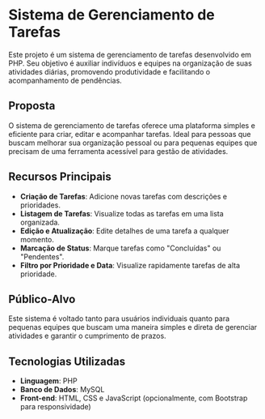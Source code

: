 # Sistema de Gerenciamento de Tarefas

Este projeto é um sistema de gerenciamento de tarefas desenvolvido em PHP. Seu objetivo é auxiliar indivíduos e equipes na organização de suas atividades diárias, promovendo produtividade e facilitando o acompanhamento de pendências.

## Proposta

O sistema de gerenciamento de tarefas oferece uma plataforma simples e eficiente para criar, editar e acompanhar tarefas. Ideal para pessoas que buscam melhorar sua organização pessoal ou para pequenas equipes que precisam de uma ferramenta acessível para gestão de atividades.

## Recursos Principais

- **Criação de Tarefas**: Adicione novas tarefas com descrições e prioridades.
- **Listagem de Tarefas**: Visualize todas as tarefas em uma lista organizada.
- **Edição e Atualização**: Edite detalhes de uma tarefa a qualquer momento.
- **Marcação de Status**: Marque tarefas como "Concluídas" ou "Pendentes".
- **Filtro por Prioridade e Data**: Visualize rapidamente tarefas de alta prioridade.

## Público-Alvo

Este sistema é voltado tanto para usuários individuais quanto para pequenas equipes que buscam uma maneira simples e direta de gerenciar atividades e garantir o cumprimento de prazos.

## Tecnologias Utilizadas

- **Linguagem**: PHP
- **Banco de Dados**: MySQL
- **Front-end**: HTML, CSS e JavaScript (opcionalmente, com Bootstrap para responsividade)

